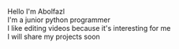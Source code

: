 Hello I'm Abolfazl\
I'm a junior python programmer\
I like editing videos because it's interesting for me\
I will share my projects soon
